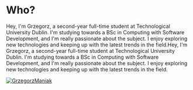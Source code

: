 # Who?

Hey, I'm Grzegorz, a second-year full-time student at Technological University Dublin. I'm studying towards a BSc in Computing with Software Development, and I'm really passionate about the subject. I enjoy exploring new technologies and keeping up with the latest trends in the field.Hey, I'm Grzegorz, a second-year full-time student at Technological University Dublin. I'm studying towards a BSc in Computing with Software Development, and I'm really passionate about the subject. I enjoy exploring new technologies and keeping up with the latest trends in the field.


[![GrzegorzManiak](https://img.shields.io/badge/LinkedIn-0077B5?style=for-the-badge&logo=linkedin&logoColor=white)
](https://linkedin.grzegorz.ie)
